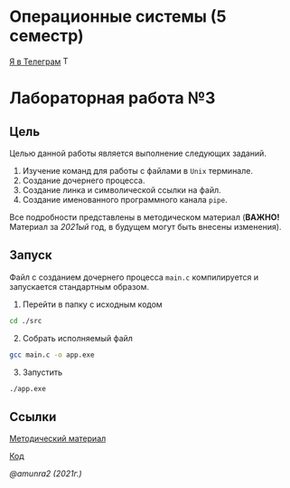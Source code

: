 # Операционные системы (5 семестр)

 [Я в Телеграм](https://t.me/amunra2) <img src="https://img.icons8.com/external-tal-revivo-shadow-tal-revivo/344/external-telegram-is-a-cloud-based-instant-messaging-and-voice-over-ip-service-logo-shadow-tal-revivo.png" alt="Telegram" width=15>

# Лабораторная работа №3

## Цель

Целью данной работы является выполнение следующих заданий.

1. Изучение команд для работы с файлами в `Unix` терминале.
2. Создание дочернего процесса.
3. Создание линка и символической ссылки на файл.
4. Создание именованного программного канала `pipe`.

Все подробности представлены в методическом материал (__ВАЖНО!__ Материал за _2021ый_ год, в будущем могут быть внесены изменения).

## Запуск

Файл с созданием дочернего процесса `main.c` компилируется и запускается стандартным образом.

1. Перейти в папку с исходным кодом
   
```bash
cd ./src
```

2. Собрать исполняемый файл
   
```bash
gcc main.c -o app.exe
```

3. Запустить
   
```bash
./app.exe
```

## Ссылки

[Методический материал](./materials/ОС-ЛР3.pdf)

[Код](./src)

_@amunra2 (2021г.)_

